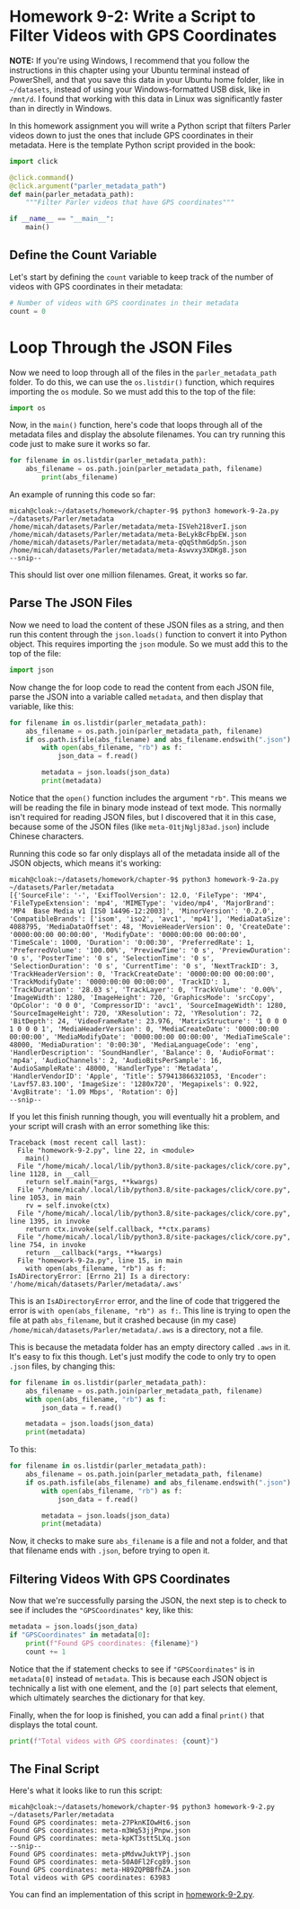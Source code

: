 # Homework 9-2: Write a Script to Filter Videos with GPS Coordinates

**NOTE:** If you're using Windows, I recommend that you follow the instructions in this chapter using your Ubuntu terminal instead of PowerShell, and that you save this data in your Ubuntu home folder, like in `~/datasets`, instead of using your Windows-formatted USB disk, like in `/mnt/d`. I found that working with this data in Linux was significantly faster than in directly in Windows.

In this homework assignment you will write a Python script that filters Parler videos down to just the ones that include GPS coordinates in their metadata. Here is the template Python script provided in the book:

```python
import click

@click.command()
@click.argument("parler_metadata_path")
def main(parler_metadata_path):
    """Filter Parler videos that have GPS coordinates"""

if __name__ == "__main__":
    main()
```

## Define the Count Variable

Let's start by defining the `count` variable to keep track of the number of videos with GPS coordinates in their metadata:

```python
# Number of videos with GPS coordinates in their metadata
count = 0
```

# Loop Through the JSON Files

Now we need to loop through all of the files in the `parler_metadata_path` folder. To do this, we can use the `os.listdir()` function, which requires importing the `os` module. So we must add this to the top of the file:

```python
import os
```

Now, in the `main()` function, here's code that loops through all of the metadata files and display the absolute filenames. You can try running this code just to make sure it works so far.

```python
for filename in os.listdir(parler_metadata_path):
    abs_filename = os.path.join(parler_metadata_path, filename)
        print(abs_filename)
```

An example of running this code so far:

```
micah@cloak:~/datasets/homework/chapter-9$ python3 homework-9-2a.py ~/datasets/Parler/metadata
/home/micah/datasets/Parler/metadata/meta-ISVeh218verI.json
/home/micah/datasets/Parler/metadata/meta-BeLykBcFbpEW.json
/home/micah/datasets/Parler/metadata/meta-qQqSthmGdpSn.json
/home/micah/datasets/Parler/metadata/meta-Aswvxy3XDKg8.json
--snip--
```

This should list over one million filenames. Great, it works so far.

## Parse The JSON Files

Now we need to load the content of these JSON files as a string, and then run this content through the `json.loads()` function to convert it into Python object. This requires importing the `json` module. So we must add this to the top of the file:

```python
import json
```

Now change the for loop code to read the content from each JSON file, parse the JSON into a variable called `metadata`, and then display that variable, like this:

```python
for filename in os.listdir(parler_metadata_path):
    abs_filename = os.path.join(parler_metadata_path, filename)
    if os.path.isfile(abs_filename) and abs_filename.endswith(".json"):
        with open(abs_filename, "rb") as f:
            json_data = f.read()

        metadata = json.loads(json_data)
        print(metadata)
```

Notice that the `open()` function includes the argument `"rb"`. This means we will be reading the file in binary mode instead of text mode. This normally isn't required for reading JSON files, but I discovered that it in this case, because some of the JSON files (like `meta-01tjNglj83ad.json`) include Chinese characters.

Running this code so far only displays all of the metadata inside all of the JSON objects, which means it's working:

```
micah@cloak:~/datasets/homework/chapter-9$ python3 homework-9-2a.py ~/datasets/Parler/metadata
[{'SourceFile': '-', 'ExifToolVersion': 12.0, 'FileType': 'MP4', 'FileTypeExtension': 'mp4', 'MIMEType': 'video/mp4', 'MajorBrand': 'MP4  Base Media v1 [IS0 14496-12:2003]', 'MinorVersion': '0.2.0', 'CompatibleBrands': ['isom', 'iso2', 'avc1', 'mp41'], 'MediaDataSize': 4088795, 'MediaDataOffset': 48, 'MovieHeaderVersion': 0, 'CreateDate': '0000:00:00 00:00:00', 'ModifyDate': '0000:00:00 00:00:00', 'TimeScale': 1000, 'Duration': '0:00:30', 'PreferredRate': 1, 'PreferredVolume': '100.00%', 'PreviewTime': '0 s', 'PreviewDuration': '0 s', 'PosterTime': '0 s', 'SelectionTime': '0 s', 'SelectionDuration': '0 s', 'CurrentTime': '0 s', 'NextTrackID': 3, 'TrackHeaderVersion': 0, 'TrackCreateDate': '0000:00:00 00:00:00', 'TrackModifyDate': '0000:00:00 00:00:00', 'TrackID': 1, 'TrackDuration': '28.03 s', 'TrackLayer': 0, 'TrackVolume': '0.00%', 'ImageWidth': 1280, 'ImageHeight': 720, 'GraphicsMode': 'srcCopy', 'OpColor': '0 0 0', 'CompressorID': 'avc1', 'SourceImageWidth': 1280, 'SourceImageHeight': 720, 'XResolution': 72, 'YResolution': 72, 'BitDepth': 24, 'VideoFrameRate': 23.976, 'MatrixStructure': '1 0 0 0 1 0 0 0 1', 'MediaHeaderVersion': 0, 'MediaCreateDate': '0000:00:00 00:00:00', 'MediaModifyDate': '0000:00:00 00:00:00', 'MediaTimeScale': 48000, 'MediaDuration': '0:00:30', 'MediaLanguageCode': 'eng', 'HandlerDescription': 'SoundHandler', 'Balance': 0, 'AudioFormat': 'mp4a', 'AudioChannels': 2, 'AudioBitsPerSample': 16, 'AudioSampleRate': 48000, 'HandlerType': 'Metadata', 'HandlerVendorID': 'Apple', 'Title': 579413866321053, 'Encoder': 'Lavf57.83.100', 'ImageSize': '1280x720', 'Megapixels': 0.922, 'AvgBitrate': '1.09 Mbps', 'Rotation': 0}]
--snip--
```

If you let this finish running though, you will eventually hit a problem, and your script will crash with an error something like this:

```
Traceback (most recent call last):
  File "homework-9-2.py", line 22, in <module>
    main()
  File "/home/micah/.local/lib/python3.8/site-packages/click/core.py", line 1128, in __call__
    return self.main(*args, **kwargs)
  File "/home/micah/.local/lib/python3.8/site-packages/click/core.py", line 1053, in main
    rv = self.invoke(ctx)
  File "/home/micah/.local/lib/python3.8/site-packages/click/core.py", line 1395, in invoke
    return ctx.invoke(self.callback, **ctx.params)
  File "/home/micah/.local/lib/python3.8/site-packages/click/core.py", line 754, in invoke
    return __callback(*args, **kwargs)
  File "homework-9-2a.py", line 15, in main
    with open(abs_filename, "rb") as f:
IsADirectoryError: [Errno 21] Is a directory: '/home/micah/datasets/Parler/metadata/.aws'
```

This is an `IsADirectoryError` error, and the line of code that triggered the error is `with open(abs_filename, "rb") as f:`. This line is trying to open the file at path `abs_filename`, but it crashed because (in my case) `/home/micah/datasets/Parler/metadata/.aws` is a directory, not a file.

This is because the metadata folder has an empty directory called `.aws` in it. It's easy to fix this though. Let's just modify the code to only try to open `.json` files, by changing this:

```python
for filename in os.listdir(parler_metadata_path):
    abs_filename = os.path.join(parler_metadata_path, filename)
    with open(abs_filename, "rb") as f:
        json_data = f.read()

    metadata = json.loads(json_data)
    print(metadata)
```

To this:

```python
for filename in os.listdir(parler_metadata_path):
    abs_filename = os.path.join(parler_metadata_path, filename)
    if os.path.isfile(abs_filename) and abs_filename.endswith(".json"):
        with open(abs_filename, "rb") as f:
            json_data = f.read()

        metadata = json.loads(json_data)
        print(metadata)
```

Now, it checks to make sure `abs_filename` is a file and not a folder, and that that filename ends with `.json`, before trying to open it.

## Filtering Videos With GPS Coordinates

Now that we're successfully parsing the JSON, the next step is to check to see if includes the `"GPSCoordinates"` key, like this:

```python
metadata = json.loads(json_data)
if "GPSCoordinates" in metadata[0]:
    print(f"Found GPS coordinates: {filename}")
    count += 1
```

Notice that the if statement checks to see if `"GPSCoordinates"` is in `metadata[0]` instead of `metadata`. This is because each JSON object is technically a list with one element, and the `[0]` part selects that element, which ultimately searches the dictionary for that key.

Finally, when the for loop is finished, you can add a final `print()` that displays the total count.

```python
print(f"Total videos with GPS coordinates: {count}")
```

## The Final Script

Here's what it looks like to run this script:

```
micah@cloak:~/datasets/homework/chapter-9$ python3 homework-9-2.py ~/datasets/Parler/metadata
Found GPS coordinates: meta-27PknKIOwHt6.json
Found GPS coordinates: meta-m3Wq53jjPnpw.json
Found GPS coordinates: meta-kpKT3stt5LXq.json
--snip--
Found GPS coordinates: meta-pMdvwJuktYPj.json
Found GPS coordinates: meta-50A0Fl2Fcg89.json
Found GPS coordinates: meta-H89ZQPBBfhZA.json
Total videos with GPS coordinates: 63983
```

You can find an implementation of this script in [homework-9-2.py](./homework-9-2.py).
